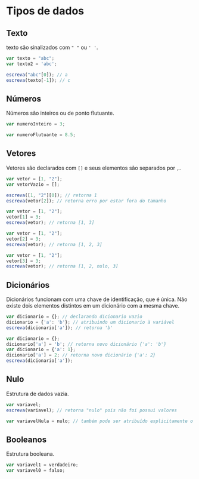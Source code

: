 # Tipos de dados
## Texto

texto são sinalizados com `" "` ou `' '`.

```js
var texto = "abc";
var texto2 = 'abc';

escreva("abc"[0]); // a
escreva(texto[-1]); // c
```

## Números

Números são inteiros ou de ponto flutuante.

```js
var numeroInteiro = 3;

var numeroFlutuante = 8.5;
```

## Vetores

Vetores são declarados com `[]` e seus elementos são separados por `,`.

```js
var vetor = [1, "2"];
var vetorVazio = [];

escreva([1, "2"][0]); // retorna 1
escreva(vetor[2]); // retorna erro por estar fora do tamanho

var vetor = [1, "2"];
vetor[1] = 3; 
escreva(vetor); // retorna [1, 3]

var vetor = [1, "2"];
vetor[2] = 3; 
escreva(vetor); // retorna [1, 2, 3]

var vetor = [1, "2"];
vetor[3] = 3; 
escreva(vetor); // retorna [1, 2, nulo, 3]
```

## Dicionários

Dicionários funcionam com uma chave de identificação, que é única. Não existe dois elementos distintos em um dicionário com a mesma chave.

```js
var dicionario = {}; // declarando dicionario vazio
dicionario = {'a': 'b'}; // atribuindo um dicionario à variável
escreva(dicionario['a']); // retorna 'b'

var dicionario = {};
dicionario['a'] = 'b'; // retorna novo dicionário {'a': 'b'}
var dicionario = {'a': 1};
dicionario['a'] = 2; // retorna novo dicionário {'a': 2}
escreva(dicionario['a']); 
```

## Nulo

Estrutura de dados vazia.

```js
var variavel;
escreva(variavel); // retorna "nulo" pois não foi possui valores

var variavelNula = nulo; // também pode ser atribuído explicitamente o valor "nulo"
```

## Booleanos

Estrutura booleana.

```js
var variavel1 = verdadeiro;
var variavel0 = falso;
```

